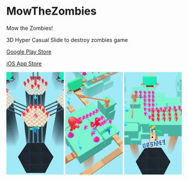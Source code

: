 # MowTheZombies
Mow the Zombies!


3D Hyper Casual Slide to destroy zombies game

[Google Play Store](https://play.google.com/store/apps/details?id=com.klausology.mowTheZombies)

[iOS App Store](https://apps.apple.com/us/app/mow-the-zombies/id1508113056)


<p float="left">

<img src="Screenshots/unnamed-2.png" width=30% height=30%>
<img src="Screenshots/unnamed-3.png" width=30% height=30%>
<img src="Screenshots/unnamed.png" width=30% height=30%>

</p>
